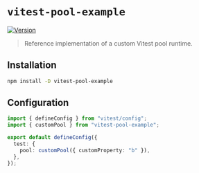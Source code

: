 # `vitest-pool-example`

[![Version][version-badge]][npm-url]

> Reference implementation of a custom Vitest pool runtime.

## Installation

```sh
npm install -D vitest-pool-example
```

## Configuration

```ts
import { defineConfig } from "vitest/config";
import { customPool } from "vitest-pool-example";

export default defineConfig({
  test: {
    pool: customPool({ customProperty: "b" }),
  },
});
```

[version-badge]: https://img.shields.io/npm/v/vitest-pool-example
[npm-url]: https://www.npmjs.com/package/vitest-pool-example
